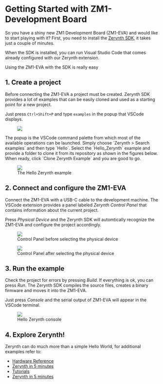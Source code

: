 # Getting Started with ZM1-Development Board

So you have a shiny new ZM1 Development Board (ZM1-EVA) and would like to start playing with it?
First, you need to install the [Zerynth SDK](index.md#1-install-zerynth), it takes just a couple of minutes.

When the SDK is installed, you can run Visual Studio Code that comes already configured with our Zerynth extension.

Using the ZM1-EVA with the SDK is really easy


## 1. Create a project

Before connecting the ZM1-EVA a project must be created. 
Zerynth SDK provides a lot of examples that can be easily cloned and used as a starting point for a new project.

Just press `Ctrl+Shift+P` and type `examples` in the popup that VSCode displays.
<figure>
  <a data-fancybox="gallery" href="../img/clone-hello-zerynth.png">
  <img src="../img/clone-hello-zerynth.png" />
  </a>
</figure>
The popup is the VSCode command palette from which most of the available operations can be launched.
Simply choose `Zerynth > Search examples` and then type `Hello`. Select the `Hello_Zerynth` example and provide a folder to clone it from its repository as shown in the figures below. When ready, click `Clone Zerynth Example` and you are good to go.

<figure>
  <a data-fancybox="gallery" href="../img/example-hello-zerynth.png">
  <img src="../img/example-hello-zerynth.png" />
  </a>
  <figcaption>The Hello Zerynth example</figcaption>
</figure>

## 2. Connect and configure the ZM1-EVA

Connect the ZM1-EVA with a USB-C cable to the development machine. The VSCode extension provides a panel labeled *Zerynth Control Panel* that contains information about the current project.

Press *Physical Device* and the Zerynth SDK will automtically recognize the ZM1-EVA and configure the project accordingly.

<figure>
  <a data-fancybox="gallery" href="../img/control_panel_no_device.jpg">
  <img src="../img/control_panel_no_device.jpg" />
  </a>
  <figcaption>Control Panel before selecting the physical device</figcaption>
</figure>

<figure>
  <a data-fancybox="gallery" href="../img/control_panel_with_device.jpg">
  <img src="../img/control_panel_with_device.jpg" />
  </a>
  <figcaption>Control Panel after selecting the physical device</figcaption>
</figure>

## 3. Run the example

Check the project for errors by pressing *Build*. If everything is ok, you can press *Run*. The Zerynth SDK compiles the source files, creates a binary firmware and moves it into the ZM1-EVA.

Just press *Console* and the serial output of ZM1-EVA will appear in the VSCode terminal.

<figure>
  <a data-fancybox="gallery" href="../img/example-hello-zerynth-console.png">
  <img src="../img/example-hello-zerynth-console.png" />
  </a>
  <figcaption>Hello Zerynth console</figcaption>
</figure>


## 4. Explore Zerynth!

Zerynth can do much more than a simple Hello World, for additional examples refer to:

- [Hardware Reference](../hardware/ZM1-EVA.md)
- [Zerynth in 5 minutes](index.md#2-create-your-first-iot-project)
- [Tutorials](../tutorials/index.md)
- [Zerynth in 5 minutes](index.md#2-create-your-first-iot-project)

